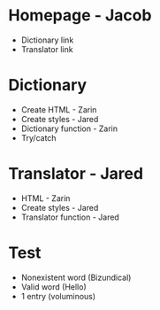 # Homepage - Jacob

- Dictionary link
- Translator link

# Dictionary

- Create HTML - Zarin
- Create styles - Jared
- Dictionary function - Zarin
- Try/catch

# Translator - Jared

- HTML - Zarin
- Create styles - Jared
- Translator function - Jared

# Test

- Nonexistent word (Bizundical)
- Valid word (Hello)
- 1 entry (voluminous)
